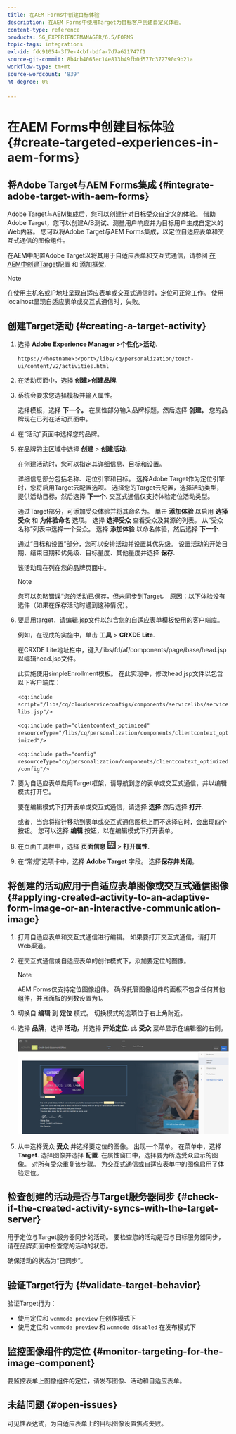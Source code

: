```yaml
---
title: 在AEM Forms中创建目标体验
description: 在AEM Forms中使用Target为目标客户创建自定义体验。
content-type: reference
products: SG_EXPERIENCEMANAGER/6.5/FORMS
topic-tags: integrations
exl-id: fdc91054-3f7e-4cbf-bdfa-7d7a621747f1
source-git-commit: 8b4cb4065ec14e813b49fb0d577c372790c9b21a
workflow-type: tm+mt
source-wordcount: '839'
ht-degree: 0%

---
```


# 在AEM Forms中创建目标体验 {#create-targeted-experiences-in-aem-forms}

## 将Adobe Target与AEM Forms集成 {#integrate-adobe-target-with-aem-forms}

Adobe Target与AEM集成后，您可以创建针对目标受众自定义的体验。 借助Adobe Target，您可以创建A/B测试、测量用户响应并为目标用户生成自定义的Web内容。 您可以将Adobe Target与AEM Forms集成，以定位自适应表单和交互式通信的图像组件。

在AEM中配置Adobe Target以将其用于自适应表单和交互式通信，请参阅 [在AEM中创建Target配置](/help/sites-administering/target.md) 和 [添加框架](/help/sites-administering/target.md).

>[!NOTE]
>
>在使用主机名或IP地址呈现自适应表单或交互式通信时，定位可正常工作。 使用localhost呈现自适应表单或交互式通信时，失败。

## 创建Target活动 {#creating-a-target-activity}

1. 选择 **Adobe Experience Manager >个性化>活动**.

   `https://<hostname>:<port>/libs/cq/personalization/touch-ui/content/v2/activities.html`

1. 在活动页面中，选择 **创建>创建品牌**.
1. 系统会要求您选择模板并输入属性。

   选择模板，选择 **下一个。** 在属性部分输入品牌标题，然后选择 **创建。**
您的品牌现在已列在活动页面中。

1. 在“活动”页面中选择您的品牌。
1. 在品牌的主区域中选择 **创建** > **创建活动**.

   在创建活动时，您可以指定其详细信息、目标和设置。

   详细信息部分包括名称、定位引擎和目标。 选择Adobe Target作为定位引擎时，您将启用Target云配置选项。 选择您的Target云配置，选择活动类型，提供活动目标，然后选择 **下一个**. 交互式通信仅支持体验定位活动类型。

   通过Target部分，可添加受众体验并将其命名为。 单击 **添加体验** 以启用 **选择受众** 和 **为体验命名** 选项。 选择 **选择受众** 查看受众及其源的列表。 从“受众名称”列表中选择一个受众。 选择 **添加体验** 以命名体验，然后选择 **下一个**.

   通过“目标和设置”部分，您可以安排活动并设置其优先级。 设置活动的开始日期、结束日期和优先级、目标量度、其他量度并选择 **保存**.

   该活动现在列在您的品牌页面中。

   >[!NOTE]
   >
   >您可以忽略错误“您的活动已保存，但未同步到Target。 原因：以下体验没有选件（如果在保存活动时遇到这种情况）。

1. 要启用target，请编辑.jsp文件以包含您的自适应表单模板使用的客户端库。

   例如，在现成的实施中，单击 **工具** >  **CRXDE Lite**.

   在CRXDE Lite地址栏中，键入/libs/fd/af/components/page/base/head.jsp以编辑head.jsp文件。

   此实施使用simpleEnrollment模板。 在此实现中，修改head.jsp文件以包含以下客户端库：

   `<cq:include script="/libs/cq/cloudserviceconfigs/components/servicelibs/servicelibs.jsp"/>`

   `<cq:include path="clientcontext_optimized" resourceType="/libs/cq/personalization/components/clientcontext_optimized"/>`

   `<cq:include path="config" resourceType="cq/personalization/components/clientcontext_optimized/config"/>`

1. 要为自适应表单启用Target框架，请导航到您的表单或交互式通信，并以编辑模式打开它。

   要在编辑模式下打开表单或交互式通信，请选择 **选择** 然后选择 **打开**.

   或者，当您将指针移动到表单或交互式通信图标上而不选择它时，会出现四个按钮。 您可以选择 **编辑** 按钮，以在编辑模式下打开表单。

1. 在页面工具栏中，选择 **页面信息** ![theme-options](assets/theme-options.png) > **打开属性**.
1. 在“常规”选项卡中，选择 **Adobe Target** 字段。 选择&#x200B;**保存并关闭**。

## 将创建的活动应用于自适应表单图像或交互式通信图像 {#applying-created-activity-to-an-adaptive-form-image-or-an-interactive-communication-image}

1. 打开自适应表单和交互式通信进行编辑。 如果要打开交互式通信，请打开Web渠道。

1. 在交互式通信或自适应表单的创作模式下，添加要定位的图像。

   >[!NOTE]
   >
   >AEM Forms仅支持定位图像组件。 确保托管图像组件的面板不包含任何其他组件，并且面板的列数设置为1。

1. 切换自 **编辑** 到 **定位** 模式。 切换模式的选项位于右上角附近。
1. 选择 **品牌**，选择 **活动**，并选择 **开始定位**. 此 **受众** 菜单显示在编辑器的右侧。

   ![定位菜单](assets/targeting-menu.png)

1. 从中选择受众 **受众** 并选择要定位的图像。 出现一个菜单。 在菜单中，选择 **Target**. 选择图像并选择 **配置**. 在属性窗口中，选择要为所选受众显示的图像。 对所有受众重复该步骤。 为交互式通信或自适应表单中的图像启用了体验定位。

## 检查创建的活动是否与Target服务器同步 {#check-if-the-created-activity-syncs-with-the-target-server}

用于定位与Target服务器同步的活动。 要检查您的活动是否与目标服务器同步，请在品牌页面中检查您的活动的状态。

确保活动的状态为“已同步”。

## 验证Target行为 {#validate-target-behavior}

验证Target行为：

* 使用定位和 `wcmmode preview` 在创作模式下
* 使用定位和 `wcmmode preview` 和 `wcmmode disabled` 在发布模式下

## 监控图像组件的定位 {#monitor-targeting-for-the-image-component}

要监控表单上图像组件的定位，请发布图像、活动和自适应表单。

## 未结问题 {#open-issues}

可见性表达式，为自适应表单上的目标图像设置焦点失败。
